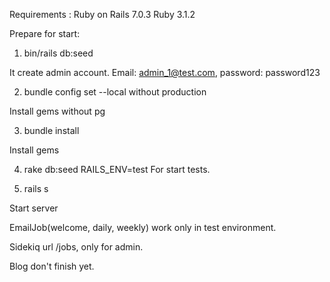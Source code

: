 Requirements :
Ruby on Rails 7.0.3
Ruby 3.1.2

Prepare for start:

1) bin/rails db:seed

It create admin account. Email: admin_1@test.com, password: password123

2) bundle config set --local without production

Install gems without pg

3) bundle install

Install gems

4) rake db:seed RAILS_ENV=test For start tests.

5) rails s

Start server


EmailJob(welcome, daily, weekly) work only in test environment.

Sidekiq url /jobs, only for admin. 

Blog don't finish yet.
